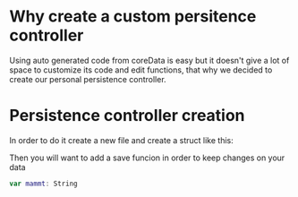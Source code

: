 # Why create a custom persitence controller

Using auto generated code from coreData is easy but it doesn't give a lot of space to customize its code and edit functions, that why we decided to create
our personal persistence controller.

# Persistence controller creation

In order to do it create a new file and create a struct like this: 

<script src="https://gist.github.com/Alfuroot/83ae3dc1f10930dddbbb974d6840d1f8.js"></script>

Then you will want to add a save funcion in order to keep changes on your data

<script src="https://gist.github.com/Alfuroot/c3caaceadefc324d46545e463b56e8c0.js"></script>

```swift
var mammt: String
```
